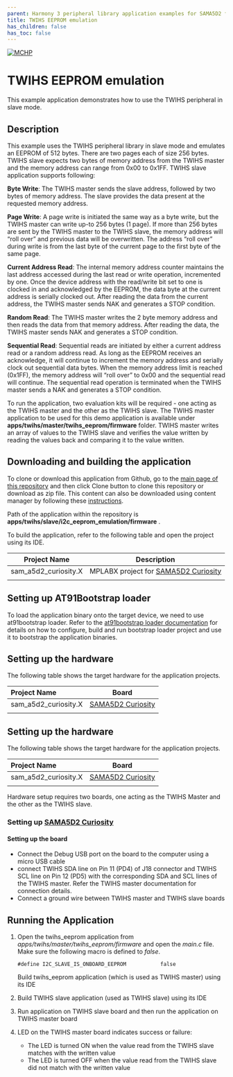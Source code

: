 ```yaml
---
parent: Harmony 3 peripheral library application examples for SAMA5D2 family
title: TWIHS EEPROM emulation
has_children: false
has_toc: false
---
```


[![MCHP](https://www.microchip.com/ResourcePackages/Microchip/assets/dist/images/logo.png)](https://www.microchip.com)

# TWIHS EEPROM emulation

This example application demonstrates how to use the TWIHS peripheral in slave mode.

## Description

This example uses the TWIHS peripheral library in slave mode and emulates an EEPROM of 512 bytes. There are two pages each of size 256 bytes. TWIHS slave expects two bytes of memory address from the TWIHS master and the memory address can range from 0x00 to 0x1FF.
TWIHS slave application supports following:

**Byte Write**: The TWIHS master sends the slave address, followed by two bytes of memory address. The slave provides the data present at the requested memory address.

**Page Write**: A page write is initiated the same way as a byte write, but the TWIHS master can write up-to 256 bytes (1 page). If more than 256 bytes are sent by the TWIHS master to the TWIHS slave, the memory address will “roll over” and previous data will be overwritten. The address “roll over” during write is from the last byte of the current page to the first byte of the same page.

**Current Address Read**: The internal memory address counter maintains the last address accessed during the last read or write operation, incremented by one. Once the device address with the read/write bit set to one is clocked in and acknowledged by the EEPROM, the data byte at the current address is serially clocked out. After reading the data from the current address, the TWIHS master sends NAK and generates a STOP condition.

**Random Read**: The TWIHS master writes the 2 byte memory address and then reads the data from that memory address. After reading the data, the TWIHS master sends NAK and generates a STOP condition.

**Sequential Read**: Sequential reads are initiated by either a current address read or a random address read. As long as the EEPROM receives an acknowledge, it will continue to increment the memory address and serially clock out sequential data bytes. When the memory address limit is reached (0x1FF), the memory address will “roll over” to 0x00 and the sequential read will continue. The sequential read operation is terminated when the TWIHS master sends a NAK and generates a STOP condition.

To run the application, two evaluation kits will be required - one acting as the TWIHS master and the other as the TWIHS slave. The TWIHS master application to be used for this demo application is available under **apps/twihs/master/twihs_eeprom/firmware** folder. TWIHS master writes an array of values to the TWIHS slave and verifies the value written by reading the values back and comparing it to the value written.

## Downloading and building the application

To clone or download this application from Github, go to the [main page of this repository](https://github.com/Microchip-MPLAB-Harmony/csp_apps_sam_a5d2) and then click Clone button to clone this repository or download as zip file.
This content can also be downloaded using content manager by following these [instructions](https://github.com/Microchip-MPLAB-Harmony/contentmanager/wiki).

Path of the application within the repository is **apps/twihs/slave/i2c_eeprom_emulation/firmware** .

To build the application, refer to the following table and open the project using its IDE.

| Project Name      | Description                                    |
| ----------------- | ---------------------------------------------- |
| sam_a5d2_curiosity.X | MPLABX project for [SAMA5D2 Curiosity]() |
|||

## Setting up AT91Bootstrap loader

To load the application binary onto the target device, we need to use at91bootstrap loader. Refer to the [at91bootstrap loader documentation](../../../docs/readme_bootstrap.md) for details on how to configure, build and run bootstrap loader project and use it to bootstrap the application binaries.

## Setting up the hardware

The following table shows the target hardware for the application projects.

| Project Name| Board|
|:---------|:---------:|
| sam_a5d2_curiosity.X | [SAMA5D2 Curiosity]() |
|||

## Setting up the hardware

The following table shows the target hardware for the application projects.

| Project Name| Board|
|:---------|:---------:|
| sam_a5d2_curiosity.X | [SAMA5D2 Curiosity]() |
|||

Hardware setup requires two boards, one acting as the TWIHS Master and the other as the TWIHS slave.

### Setting up [SAMA5D2 Curiosity]()

#### Setting up the board

- Connect the Debug USB port on the board to the computer using a micro USB cable
- connect TWIHS SDA line on Pin 11 (PD4) of J18 connector and TWIHS SCL line on Pin 12 (PD5) with the corresponding SDA and SCL lines of the TWIHS master. Refer the TWIHS master documentation for connection details.
- Connect a ground wire between TWIHS master and TWIHS slave boards

## Running the Application

1. Open the twihs_eeprom application from *apps/twihs/master/twihs_eeprom/firmware* and open the *main.c* file. Make sure the following macro is defined to *false*.
   ```
   #define I2C_SLAVE_IS_ONBOARD_EEPROM           false
   ```

   Build twihs_eeprom application (which is used as TWIHS master) using its IDE

2. Build TWIHS slave application (used as TWIHS slave) using its IDE
3. Run application on TWIHS slave board and then run the application on TWIHS master board
4. LED on the TWIHS master board indicates success or failure:

    - The LED is turned ON when the value read from the TWIHS slave matches with the written value
    - The LED is turned OFF when the value read from the TWIHS slave did not match with the written value
